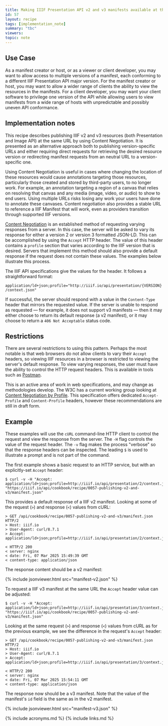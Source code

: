 ```yaml
---
title: Making IIIF Presentation API v2 and v3 manifests available at the same URL
id: 57
layout: recipe
tags: [implementation_note]
summary: "tbc"
viewers:
topic: note
---
```



## Use Case
As a manifest creator or host, or as a viewer or client developer, you may want to allow access to multiple versions of a manifest, each conforming to a different IIIF Presentation API major version. For the manifest creator or host, you may want to allow a wider range of clients the ability to view the resources in the manifests. For a client developer, you may want your client software to privilege one version of the API while allowing users to view manifests from a wide range of hosts with unpredictable and possibly uneven API conformance.

## Implementation notes

This recipe describes publishing IIIF v2 and v3 resources (both Presentation and Image API) at the same URL by using Content Negotiation. It is presented as an alternative approach both to publishing version-specific URLs and either requiring direct requests for retrieving the desired resource version or redirecting manifest requests from an neutral URL to a version-specific one. 

Using Content Negotiation is useful in cases where changing the location of these resources would cause annotations targeting those resources, particularly those created and stored by third-party users, to no longer work. For example, an annotation targeting a region of a canvas that relies on resolving that canvas and any media (image, video, or audio) to show to end users. Using multiple URLs risks losing any work your users have done to annotate these canvases. Content negotiation also provides a stable URL to reference a IIIF Manifest that will work, even as providers transition through 
supported IIIF versions.

[Content Negotiation](https://developer.mozilla.org/en-US/docs/Web/HTTP/Content_negotiation) is an established method of requesting varying responses from a server. In this case, the server will be asked to vary its response for either a version 2 or version 3 formatted JSON-LD. This can be accomplished by using the `Accept` HTTP header. The value of this header contains a `profile` section that varies according to the IIIF version that is desired. Servers that implement this method should also provide a default response if the request does not contain these values. The examples below illustrate this process.

The IIIF API specifications give the values for the header. It follows a straightforward format:

`application/ld+json;profile="http://iiif.io/api/presentation/{VERSION}/context.json"`

If successful, the server should respond with a value in the `Content-Type` header that mirrors the requested value. If the server is unable to respond as requested &#8212; for example, it does not support v3 manifests &#8212; then it may either choose to return its default response (a v2 manifest), or it may choose to return a `406 Not Acceptable` status code. 

## Restrictions

There are several restrictions to using this pattern. Perhaps the most notable is that web browsers do not allow clients to vary their `Accept` headers, so viewing IIIF resources in a browser is restricted to viewing the server's default response. To view varying responses, the user must have the ability to control the HTTP request headers. This is available in tools such as [Postman](https://www.postman.com/).

This is an active area of work in web specifications, and may change as methodologies develop. The W3C has a current working group looking at [Content Negotiation by Profile](https://www.w3.org/TR/dx-prof-conneg/.). This specification offers dedicated `Accept-Profile` and `Content-Profile` headers, however these recommendations are
still in draft form.

## Example

These examples will use the `cURL` command-line HTTP client to control the request and view the response from the server. The `-H` flag controls the value of the request header. The `-v` flag makes the process "verbose" so that the response headers can be inspected. The leading `$` is used to illustrate a prompt and is not part of the command.

The first example shows a basic request to an HTTP service, but with an explicitly-set `Accept` header:

    $ curl -v -H "Accept: application/ld+json;profile=http://iiif.io/api/presentation/2/context.json" "https://iiif.io/api/cookbook/recipe/0057-publishing-v2-and-v3/manifest.json"

This provides a default response of a IIIF v2 manifest. Looking at some of the request (`>`) and response (`<`) values from cURL:

    > GET /api/cookbook/recipe/0057-publishing-v2-and-v3/manifest.json HTTP/2
    > Host: iiif.io
    > User-Agent: curl/8.7.1
    > Accept: application/ld+json;profile=http://iiif.io/api/presentation/2/context.json

    < HTTP/2 200
    < server: nginx
	< date: Fri, 07 Mar 2025 15:49:39 GMT
    < content-type: application/json

The response content should be a v2 manifest:

{% include jsonviewer.html src="manifest-v2.json" %}

To request a IIIF v3 manifest at the same URL the `Accept` header value can be adjusted:

    $ curl -v -H "Accept: application/ld+json;profile=http://iiif.io/api/presentation/3/context.json" "https://iiif.io/api/cookbook/recipe/0057-publishing-v2-and-v3/manifest.json"

Looking at the same request (`>`) and response (`<`) values from cURL as for the previous example, we see the difference in the request's `Accept` header:

    > GET /api/cookbook/recipe/0057-publishing-v2-and-v3/manifest.json HTTP/2
    > Host: iiif.io
    > User-Agent: curl/8.7.1
    > Accept: application/ld+json;profile=http://iiif.io/api/presentation/3/context.json

    < HTTP/2 200
    < server: nginx
	< date: Fri, 07 Mar 2025 15:54:11 GMT
	< content-type: application/json

The response now should be a v3 manifest. Note that the value of the manifest's `id` field is the same as in the v2 manifest.

{% include jsonviewer.html src="manifest-v3.json" %}

{% include acronyms.md %}
{% include links.md %}

